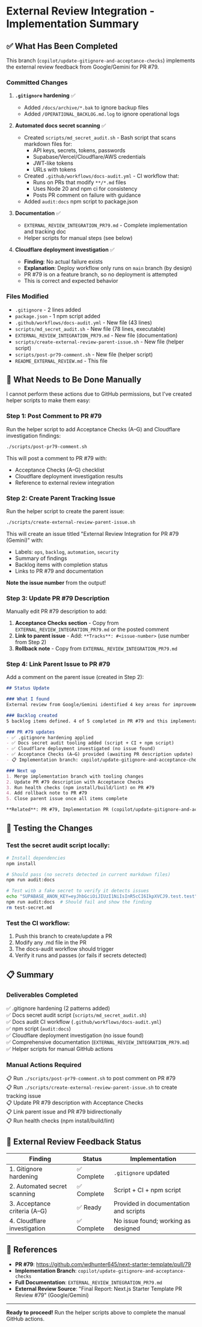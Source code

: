 # External Review Integration - Implementation Summary

## ✅ What Has Been Completed

This branch (`copilot/update-gitignore-and-acceptance-checks`) implements the external review feedback from Google/Gemini for PR #79.

### Committed Changes

1. **`.gitignore` hardening** ✅
   - Added `/docs/archive/*.bak` to ignore backup files
   - Added `/OPERATIONAL_BACKLOG.md.log` to ignore operational logs

2. **Automated docs secret scanning** ✅
   - Created `scripts/md_secret_audit.sh` - Bash script that scans markdown files for:
     - API keys, secrets, tokens, passwords
     - Supabase/Vercel/Cloudflare/AWS credentials
     - JWT-like tokens
     - URLs with tokens
   - Created `.github/workflows/docs-audit.yml` - CI workflow that:
     - Runs on PRs that modify `**/*.md` files
     - Uses Node 20 and npm ci for consistency
     - Posts PR comment on failure with guidance
   - Added `audit:docs` npm script to package.json

3. **Documentation** ✅
   - `EXTERNAL_REVIEW_INTEGRATION_PR79.md` - Complete implementation and tracking doc
   - Helper scripts for manual steps (see below)

4. **Cloudflare deployment investigation** ✅
   - **Finding**: No actual failure exists
   - **Explanation**: Deploy workflow only runs on `main` branch (by design)
   - PR #79 is on a feature branch, so no deployment is attempted
   - This is correct and expected behavior

### Files Modified
- `.gitignore` - 2 lines added
- `package.json` - 1 npm script added
- `.github/workflows/docs-audit.yml` - New file (43 lines)
- `scripts/md_secret_audit.sh` - New file (78 lines, executable)
- `EXTERNAL_REVIEW_INTEGRATION_PR79.md` - New file (documentation)
- `scripts/create-external-review-parent-issue.sh` - New file (helper script)
- `scripts/post-pr79-comment.sh` - New file (helper script)
- `README_EXTERNAL_REVIEW.md` - This file

## 🔧 What Needs to Be Done Manually

I cannot perform these actions due to GitHub permissions, but I've created helper scripts to make them easy:

### Step 1: Post Comment to PR #79

Run the helper script to add Acceptance Checks (A–G) and Cloudflare investigation findings:

```bash
./scripts/post-pr79-comment.sh
```

This will post a comment to PR #79 with:
- Acceptance Checks (A–G) checklist
- Cloudflare deployment investigation results
- Reference to external review integration

### Step 2: Create Parent Tracking Issue

Run the helper script to create the parent issue:

```bash
./scripts/create-external-review-parent-issue.sh
```

This will create an issue titled "External Review Integration for PR #79 (Gemini)" with:
- Labels: `ops`, `backlog`, `automation`, `security`
- Summary of findings
- Backlog items with completion status
- Links to PR #79 and documentation

**Note the issue number** from the output!

### Step 3: Update PR #79 Description

Manually edit PR #79 description to add:

1. **Acceptance Checks section** - Copy from `EXTERNAL_REVIEW_INTEGRATION_PR79.md` or the posted comment
2. **Link to parent issue** - Add: `**Tracks**: #<issue-number>` (use number from Step 2)
3. **Rollback note** - Copy from `EXTERNAL_REVIEW_INTEGRATION_PR79.md`

### Step 4: Link Parent Issue to PR #79

Add a comment on the parent issue (created in Step 2):

```markdown
## Status Update

### What I found
External review from Google/Gemini identified 4 key areas for improvement (see issue description).

### Backlog created
5 backlog items defined. 4 of 5 completed in PR #79 and this implementation branch.

### PR #79 updates
- ✅ .gitignore hardening applied
- ✅ Docs secret audit tooling added (script + CI + npm script)
- ✅ Cloudflare deployment investigated (no issue found)
- ✅ Acceptance Checks (A–G) provided (awaiting PR description update)
- 📋 Implementation branch: copilot/update-gitignore-and-acceptance-checks

### Next up
1. Merge implementation branch with tooling changes
2. Update PR #79 description with Acceptance Checks
3. Run health checks (npm install/build/lint) on PR #79
4. Add rollback note to PR #79
5. Close parent issue once all items complete

**Related**: PR #79, Implementation PR (copilot/update-gitignore-and-acceptance-checks)
```

## 🧪 Testing the Changes

### Test the secret audit script locally:

```bash
# Install dependencies
npm install

# Should pass (no secrets detected in current markdown files)
npm run audit:docs

# Test with a fake secret to verify it detects issues
echo "SUPABASE_ANON_KEY=eyJhbGciOiJIUzI1NiIsInR5cCI6IkpXVCJ9.test.test" > test-secret.md
npm run audit:docs  # Should fail and show the finding
rm test-secret.md
```

### Test the CI workflow:

1. Push this branch to create/update a PR
2. Modify any .md file in the PR
3. The docs-audit workflow should trigger
4. Verify it runs and passes (or fails if secrets detected)

## 📋 Summary

### Deliverables Completed
✅ .gitignore hardening (2 patterns added)  
✅ Docs secret audit script (`scripts/md_secret_audit.sh`)  
✅ Docs audit CI workflow (`.github/workflows/docs-audit.yml`)  
✅ npm script (`audit:docs`)  
✅ Cloudflare deployment investigation (no issue found)  
✅ Comprehensive documentation (`EXTERNAL_REVIEW_INTEGRATION_PR79.md`)  
✅ Helper scripts for manual GitHub actions  

### Manual Actions Required
📋 Run `./scripts/post-pr79-comment.sh` to post comment on PR #79  
📋 Run `./scripts/create-external-review-parent-issue.sh` to create tracking issue  
📋 Update PR #79 description with Acceptance Checks  
📋 Link parent issue and PR #79 bidirectionally  
📋 Run health checks (npm install/build/lint)  

## 🎯 External Review Feedback Status

| Finding | Status | Implementation |
|---------|--------|----------------|
| 1. Gitignore hardening | ✅ Complete | `.gitignore` updated |
| 2. Automated secret scanning | ✅ Complete | Script + CI + npm script |
| 3. Acceptance criteria (A–G) | ✅ Ready | Provided in documentation and scripts |
| 4. Cloudflare investigation | ✅ Complete | No issue found; working as designed |

## 🔗 References

- **PR #79**: https://github.com/wdhunter645/next-starter-template/pull/79
- **Implementation Branch**: `copilot/update-gitignore-and-acceptance-checks`
- **Full Documentation**: `EXTERNAL_REVIEW_INTEGRATION_PR79.md`
- **External Review Source**: "Final Report: Next.js Starter Template PR Review #79" (Google/Gemini)

---

**Ready to proceed!** Run the helper scripts above to complete the manual GitHub actions.
